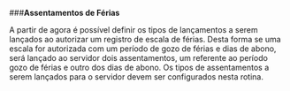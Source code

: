 ###**Assentamentos de Férias**

A partir de agora é possível definir os tipos de lançamentos a serem lançados ao autorizar um registro de escala de férias. Desta forma se uma escala for autorizada com um período de gozo de férias e dias de abono, será lançado ao servidor dois assentamentos, um referente ao período gozo de férias e outro dos dias de abono. Os tipos de assentamentos a serem lançados para o servidor devem ser configurados nesta rotina.
